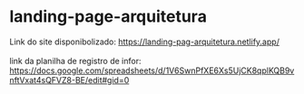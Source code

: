 # landing-page-arquitetura
Link do site disponibolizado: https://landing-pag-arquitetura.netlify.app/ <br>  
link da planilha de registro de infor: https://docs.google.com/spreadsheets/d/1V6SwnPfXE6Xs5UjCK8qplKQB9vnftVxat4sQFVZ8-BE/edit#gid=0
